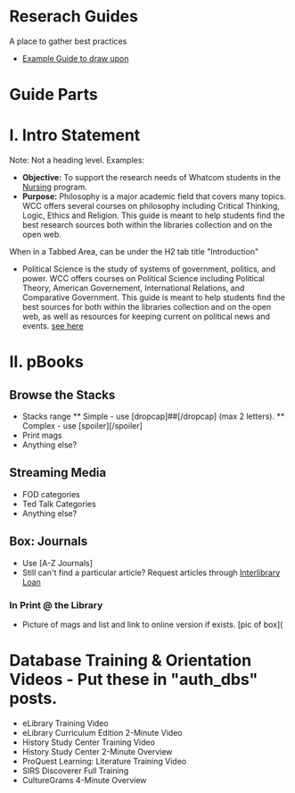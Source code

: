 # Reserach Guides
A place to gather best practices

* [Example Guide to draw upon](https://ulib.iupui.edu/guides/libguides-best-practices)

# Guide Parts

# I. Intro Statement
Note: Not a heading level.  Examples:
* **Objective:** To support the research needs of  Whatcom students in the [Nursing](http://whatcom.edu/academics/degrees-certificates/nursing) program.
* **Purpose:** Philosophy is a major academic field that covers many topics. WCC offers several courses on philosophy including Critical Thinking, Logic, Ethics and Religion. This guide is meant to help students find the best research sources both within the libraries collection and on the open web.

When in a Tabbed Area, can be under the H2 tab title "Introduction"
* Political Science is the study of systems of government, politics, and power. WCC offers courses on Political Science including Political Theory, American Governement, International Relations, and Comparative Government. This guide is meant to help students find the best sources for both within the libraries collection and on the open web, as well as resources for keeping current on political news and events. [see here](http://librarywp.whatcom.edu/home/polisci/)

# II. pBooks
 ## Browse the Stacks
* Stacks range
** Simple - use [dropcap]##[/dropcap] (max 2 letters).
** Complex - use [spoiler][/spoiler] 
* Print mags
* Anything else?
 
## Streaming Media
* FOD categories
* Ted Talk Categories
* Anything else?
 
## Box: Journals 
* Use [A-Z Journals]
* Still can't find a particular article? Request articles through [Interlibrary Loan](http://library.whatcom.edu/services/interlibrary-loan)
### In Print @ the Library
* Picture of mags and list and link to online version if exists.
[pic of box](

# Database Training & Orientation Videos - Put these in "auth_dbs" posts.
* eLibrary Training Video 
*	eLibrary Curriculum Edition 2-Minute Video 
*	History Study Center Training Video 
*	History Study Center 2-Minute Overview 
*	ProQuest Learning: Literature Training Video 
*	SIRS Discoverer Full Training 
*	CultureGrams 4-Minute Overview 

